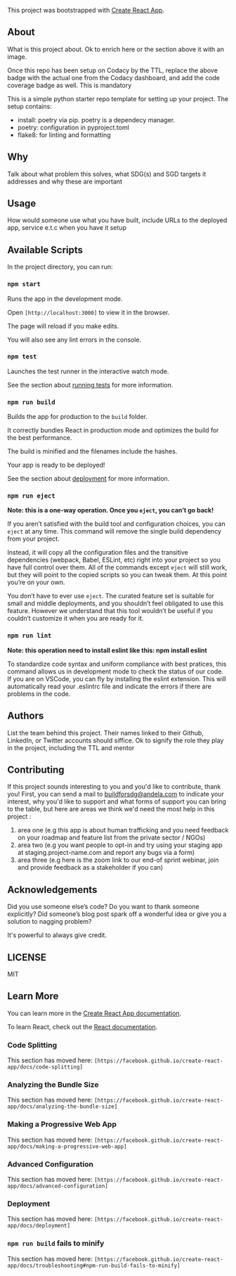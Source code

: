 This project was bootstrapped with [Create React App](https://github.com/facebook/create-react-app).

## About

What is this project about. Ok to enrich here or the section above it with an image. 

Once this repo has been setup on Codacy by the TTL, replace the above badge with the actual one from the Codacy dashboard, and add the code coverage badge as well. This is mandatory

This is a simple python starter repo template for setting up your project. The setup contains:

-  install: poetry via pip. poetry is a dependecy manager.
-  poetry: configuration in pyproject.toml
-  flake8: for linting and formatting

## Why

Talk about what problem this solves, what SDG(s) and SGD targets it addresses and why these are important

## Usage

How would someone use what you have built, include URLs to the deployed app, service e.t.c when you have it setup

## Available Scripts

In the project directory, you can run:

### `npm start`

Runs the app in the development mode.<br />

Open `[http://localhost:3000]` to view it in the browser.

The page will reload if you make edits.<br />

You will also see any lint errors in the console.

### `npm test`

Launches the test runner in the interactive watch mode.<br />

See the section about [running tests](https://facebook.github.io/create-react-app/docs/running-tests) for more information.

### `npm run build`

Builds the app for production to the `build` folder.<br />

It correctly bundles React in production mode and optimizes the build for the best performance.

The build is minified and the filenames include the hashes.<br />

Your app is ready to be deployed!

See the section about [deployment](https://facebook.github.io/create-react-app/docs/deployment) for more information.

### `npm run eject`

**Note: this is a one-way operation. Once you `eject`, you can’t go back!**

If you aren’t satisfied with the build tool and configuration choices, you can `eject` at any time. This command will remove the single build dependency from your project.

Instead, it will copy all the configuration files and the transitive dependencies (webpack, Babel, ESLint, etc) right into your project so you have full control over them. All of the 
commands except `eject` will still work, but they will point to the copied scripts so you can tweak them. At this point you’re on your own.

You don’t have to ever use `eject`. The curated feature set is suitable for small and middle deployments, and you shouldn’t feel obligated to use this feature. However we understand that this tool wouldn’t be useful if you couldn’t customize it when you are ready for it.

### `npm run lint`

**Note: this operation need to install eslint like this: npm install eslint**

To standardize code syntax and uniform compliance with best pratices, this command allows us in development mode to check the status of our code. If you are on VSCode, you can fly by installing the eslint extension. This will automatically read your .eslintrc file and indicate the errors if there are problems in the code.

## Authors

List the team behind this project. Their names linked to their Github, LinkedIn, or Twitter accounts should siffice. Ok to signify the role they play in the project, including the TTL and mentor

## Contributing

If this project sounds interesting to you and you'd like to contribute, thank you!
First, you can send a mail to buildforsdg@andela.com to indicate your interest, why you'd like to support and what forms of support you can bring to the table, but here are areas we think we'd need the most help in this project :
1.  area one (e.g this app is about human trafficking and you need feedback on your roadmap and feature list from the private sector / NGOs)
2.  area two (e.g you want people to opt-in and try using your staging app at staging.project-name.com and report any bugs via a form)
3.  area three (e.g here is the zoom link to our end-of sprint webinar, join and provide feedback as a stakeholder if you can)

## Acknowledgements

Did you use someone else’s code?
Do you want to thank someone explicitly?
Did someone’s blog post spark off a wonderful idea or give you a solution to nagging problem?

It's powerful to always give credit.

## LICENSE

MIT

## Learn More

You can learn more in the [Create React App documentation](https://facebook.github.io/create-react-app/docs/getting-started).

To learn React, check out the [React documentation](https://reactjs.org/).

### Code Splitting

This section has moved here: `[https://facebook.github.io/create-react-app/docs/code-splitting]`

### Analyzing the Bundle Size

This section has moved here: `[https://facebook.github.io/create-react-app/docs/analyzing-the-bundle-size]`

### Making a Progressive Web App

This section has moved here: `[https://facebook.github.io/create-react-app/docs/making-a-progressive-web-app]`

### Advanced Configuration

This section has moved here: `[https://facebook.github.io/create-react-app/docs/advanced-configuration]`

### Deployment

This section has moved here: `[https://facebook.github.io/create-react-app/docs/deployment]`

### `npm run build` fails to minify

This section has moved here: `[https://facebook.github.io/create-react-app/docs/troubleshooting#npm-run-build-fails-to-minify]`

